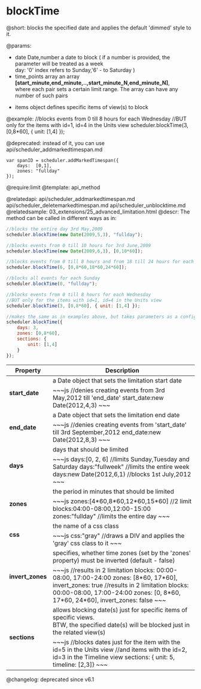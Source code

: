blockTime
=============
@short: 
	blocks the specified date and applies the default 'dimmed' style to it.

@params: 
- date				Date,number   	a date to block ( if a number is provided, the parameter will be treated as a week <br> day: '0' index refers to Sunday,'6' - to Saturday )
- time_points		array			an array <b>[start_minute,end_minute,..,start_minute_N,end_minute_N]</b>, <br> where each pair sets a certain limit range. The array can have any number of such pairs
* items				object			defines specific items of  view(s) to block

@example: 
//blocks events from 0 till 8 hours for each Wednesday 
//BUT only for the items with id=1, id=4 in the Units view
scheduler.blockTime(3, [0,8*60], { unit: [1,4] });


@deprecated:
instead of it, you can use api/scheduler_addmarkedtimespan.md
~~~
var spanID = scheduler.addMarkedTimespan({  
    days:  [0,1], 
    zones: "fullday"              
});
~~~


@require:limit
@template:	api_method

@relatedapi:
    api/scheduler_addmarkedtimespan.md
	api/scheduler_deletemarkedtimespan.md
    api/scheduler_unblocktime.md
@relatedsample:
	03_extensions/25_advanced_limitation.html
@descr: 
The method can be called in different ways as in:


~~~js
//blocks the entire day 3rd May,2009
scheduler.blockTime(new Date(2009,5,3), "fullday");

//blocks events from 0 till 10 hours for 3rd June,2009
scheduler.blockTime(new Date(2009,6,3), [0,10*60]);

//blocks events from 0 till 8 hours and from 18 till 24 hours for each Saturday
scheduler.blockTime(6, [0,8*60,18*60,24*60]);

//blocks all events for each Sunday
scheduler.blockTime(0, "fullday");

//blocks events from 0 till 8 hours for each Wednesday
//BUT only for the items with id=1, id=4 in the Units view
scheduler.blockTime(3, [0,8*60], { unit: [1,4] });

//makes the same as in examples above, but takes parameters as a config object
scheduler.blockTime({
	days: 3,
	zones: [0,8*60],
	sections: {
		unit: [1,4]
	}
});

~~~

<table class="list" cellspacing="0" cellpadding="5" border="0">
	<thead>
	<tr>
		<th>
			Property 
		</th>
		<th>
			Description
		</th>
	</tr>
	</thead>
	<tbody>
	<tr>
		<td rowspan=2><b id="start_date">start_date</b></td>
        <td> a Date object that sets the limitation start date</td>
    </tr>
    <tr>
		<td colspan=2 style="text-align:left !important; ">
~~~js
//denies creating events from 3rd May,2012 till 'end_date' 
start_date:new Date(2012,4,3)
~~~
		</td>
	</tr>
	<tr>
		<td rowspan=2><b id="end_date">end_date</b></td>
        <td> a Date object that sets the limitation end date</td>
    </tr>
    <tr>
		<td colspan=2 style="text-align:left !important;" >
~~~js
//denies creating events from 'start_date' till 3rd September,2012
end_date:new Date(2012,8,3)
~~~
		</td>
	</tr>
	<tr>
		<td rowspan=2><b id="days">days</b></td>
        <td> days that should be limited</td>
    </tr>
    <tr>
		<td colspan=2 style="text-align:left !important;" >
~~~js
days:[0, 2, 6] //limits Sunday,Tuesday and Saturday
days:"fullweek" //limits the entire week
days:new Date(2012,6,1) //blocks 1st July,2012
~~~
		</td>
	</tr>
 	<tr>
		<td rowspan=2><b id="zones">zones</b></td>
        <td>the period in minutes that should be limited</td>
    </tr>
    <tr>
		<td colspan=2 style="text-align:left !important;" >
~~~js
zones:[4*60,8*60,12*60,15*60] //2 limit blocks:04:00-08:00,12:00-15:00
zones:"fullday" //limits the entire day
~~~
		</td>
	</tr>
 	<tr>
		<td rowspan=2><b id="css">css</b></td>
        <td>the name of a css class </td>
    </tr>
    <tr>
		<td colspan=2 style="text-align:left !important;" >
~~~js
css:"gray" //draws a DIV and applies the 'gray' css class to it
~~~
		</td>
	</tr>
 	<tr>
		<td rowspan=2><b id="invert_zones">invert_zones</b></td>
        <td>specifies, whether time zones (set by the 'zones' property) must be inverted (default - false) </td>
    </tr>
    <tr>
		<td colspan=2 style="text-align:left !important;" >
~~~js
//results in 2 limitation blocks: 00:00-08:00, 17:00-24:00
zones: [8*60, 17*60], invert_zones: true 
//results in 2 limitation blocks: 00:00-08:00, 17:00-24:00
zones: [0, 8*60, 17*60, 24*60], invert_zones: false
~~~
		</td>
	</tr> 
 	<tr>
		<td rowspan=2><b id="sections">sections</b></td>
        <td>allows blocking date(s) just for specific items of specific views.<br> BTW, the specified date(s) will be blocked just in the related view(s)</td>
    </tr>
    <tr>
		<td colspan=2 style="text-align:left !important;" >
~~~js
//blocks dates  just for the item with the id=5 in the Units view 
//and items with the id=2, id=3 in the Timeline view 
sections: { unit: 5, timeline: [2,3]}
~~~
		</td>
	</tr> 
    </tbody>
</table>

@changelog: deprecated since v6.1